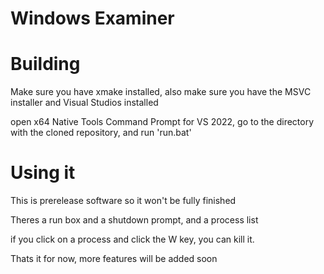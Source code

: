 # Windows Examiner




# Building

Make sure you have xmake installed, also make sure you have the MSVC installer and Visual Studios installed


open x64 Native Tools Command Prompt for VS 2022, go to the directory with the cloned repository, and run 'run.bat'



# Using it

This is prerelease software so it won't be fully finished

Theres a run box and a shutdown prompt, and a process list

if you click on a process and click the W key, you can kill it.

Thats it for now, more features will be added soon
